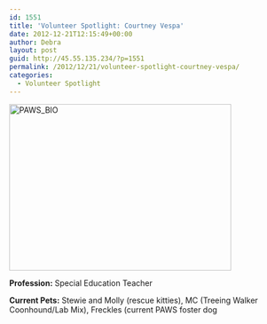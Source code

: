```yaml
---
id: 1551
title: 'Volunteer Spotlight: Courtney Vespa'
date: 2012-12-21T12:15:49+00:00
author: Debra
layout: post
guid: http://45.55.135.234/?p=1551
permalink: /2012/12/21/volunteer-spotlight-courtney-vespa/
categories:
  - Volunteer Spotlight
---
```

<a href="https://pawsnewengland.com/volunteer-spotlight-courtney-vespa/paws_bio/" rel="attachment wp-att-1552"><img class="size-medium wp-image-1552 aligncenter" alt="PAWS_BIO" src="https://pawsnewengland.com/wp-content/uploads/2012/12/PAWS_BIO-400x300.jpg" width="400" height="300" /></a>

**Profession:** Special Education Teacher

**Current Pets:** Stewie and Molly (rescue kitties), MC (Treeing Walker Coonhound/Lab Mix), Freckles (current PAWS foster dog